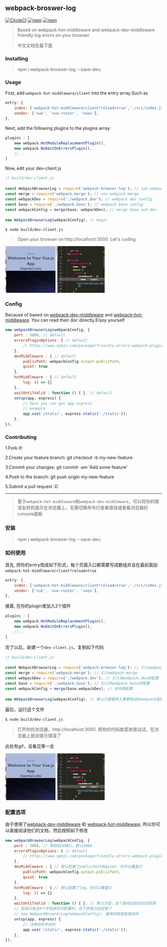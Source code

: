## webpack-broswer-log
[![CircleCI](https://img.shields.io/circleci/project/github/MeCKodo/webpack-browser-log.svg)](https://circleci.com/gh/MeCKodo/webpack-browser-log) [![npm](https://img.shields.io/npm/v/webpack-browser-log.svg)](https://www.npmjs.com/package/webpack-browser-log) [![npm](https://img.shields.io/npm/dt/webpack-browser-log.svg)](https://www.npmjs.com/package/webpack-browser-log)

> Based on webpack-hot-middleware and webpack-dev-middleware friendly log errors on your browser.

> 中文文档在最下面

### Installing

> npm i webpack-browser-log --save-dev;

### Usage

First, add `webpack-hot-middleware/client` into the entry array.Such as
```javascript
entry: {
	index: ['webpack-hot-middleware/client?reload=true','./src/index.js'],
	vendor: ['vue', 'vue-router', 'vuex'],
},
```

Next, add the following plugins to the plugins array:
```javascript
plugins : [
	new webpack.HotModuleReplacementPlugin(),
	new webpack.NoEmitOnErrorsPlugin(),
	//...
]
```

Now, edit your dev-client.js
```javascript
// build/dev-client.js

const WebpackBrowserLog = require('webpack-browser-log'); // use webpack-browser-log
const merge = require('webpack-merge'); // use webpack-merge
const webpackDev = require('./webpack.dev'); // webpack dev config
const base = require('./webpack.base'); // webpack base config
const webpackConfig = merge(base, webpackDev); // merge base and dev

new WebpackBrowserLog(webpackConfig); // magic
```

```bash
$ node build/dev-client.js
```

> Open your browser on http://localhost:3000. Let's coding

![gif](./webpack-browser-log.gif)

### Config

Because of based on [webpack-dev-middleware](https://github.com/webpack/webpack-dev-middleware#usage) and [webpack-hot-middleware](https://github.com/glenjamin/webpack-hot-middleware#config). You can read their doc directly.Enjoy yourself

```javascript
new webpackBrowserLog(webpackConfig, {
	port : 3000, // default
	errorsPluginOptions: { // default
    	// https://www.npmjs.com/package/friendly-errors-webpack-plugin#options
  	},
	devMiddleware : { // default
		publicPath: webpackConfig.output.publicPath,
		quiet: true
	},
	hotMiddleware : { // default
		log: () => {}
	},
	waitUntilValid : function () { }, // default
	setup(app, express) {
		// here you can get app express
		// example
        app.use('/static', express.static('./static'));
  	},
});
```

### Contributing

1.Fork it!

2.Create your feature branch: git checkout -b my-new-feature

3.Commit your changes: git commit -am 'Add some feature'

4.Push to the branch: git push origin my-new-feature

5.Submit a pull request :D

---

> 基于`webpack-hot-middleware`和`webpack-dev-middleware`，可以将你的错误友好的提示在浏览器上，无需切换命令行查看错误或者看浏览器的console面板

### 安装

> npm i webpack-browser-log --save-dev;

### 如何使用

首先, 把你的entry改成如下形式，每个页面入口都需要写成数组并且在最前面加`webpack-hot-middleware/client?reload=true`
```javascript
entry: {
	index: ['webpack-hot-middleware/client?reload=true','./src/index.js'],
	vendor: ['vue', 'vue-router', 'vuex'],
},
```

接着, 在你的plugin里加入2个插件
```javascript
plugins : [
	new webpack.HotModuleReplacementPlugin(),
	new webpack.NoEmitOnErrorsPlugin(),
	//...
]
```

完了以后，新建一个`dev-client.js`，复制如下代码
```javascript
// build/dev-client.js

const WebpackBrowserLog = require('webpack-browser-log'); // 引入webpack-browser-log
const merge = require('webpack-merge'); // 引入webpack-merge
const webpackDev = require('./webpack.dev'); // 引入你webpack.dev的配置
const base = require('./webpack.base'); // 引入你webpack base的配置
const webpackConfig = merge(base,webpackDev); // 合并两配置

new WebpackBrowserLog(webpackConfig); // 默认只需要传入需要启动的webpack配置就OK了

```

最后，运行这个文件

```bash
$ node build/dev-client.js
```

> 打开你的浏览器，http://localhost:3000. 把你的代码故意改错试试，在浏览器上就会提示错误了

此处有gif，没看见等一会

![gif](./webpack-browser-log.gif)

### 配置选项

由于使用了[webpack-dev-middleware](https://github.com/webpack/webpack-dev-middleware#usage) 和 [webpack-hot-middleware](https://github.com/glenjamin/webpack-hot-middleware#config). 所以你可以直接阅读他们的文档，然后按照如下修改

```javascript
new webpackBrowserLog(webpackConfig, {
	port : 3000, // 修改启动端口，默认3000
	errorsPluginOptions: { // default
		// https://www.npmjs.com/package/friendly-errors-webpack-plugin#options
	},
	devMiddleware : { // 默认配置了publicPath和quiet，你可以覆盖它
		publicPath: webpackConfig.output.publicPath,
		quiet: true
	},
	hotMiddleware : { // 默认配置了log，你可以覆盖它
		log: () => {}
	},
	waitUntilValid : function () { }, // 默认为空，这个是成功启动后的回调
	// 目前只有这4个字段是你可配置的，在下觉得已经足够了
	// new WebpackBrowserLog(webpackConfig); 最爽的就是直接这样
	setup(app, express) {
		// 注册别的中间件
		app.use('/static', express.static('./static'));
	},
});
```